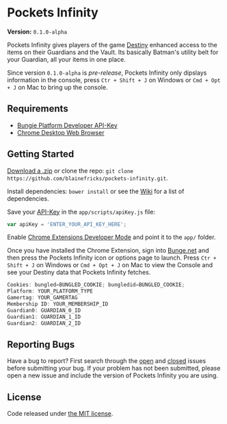 # Pockets Infinity
**Version:** `0.1.0-alpha`

Pockets Infinity gives players of the game [Destiny](http://destinythegame.com/) enhanced access to the items on their Guardians and the Vault. Its basically Batman's utility belt for your Guardian, all your items in one place.

Since version `0.1.0-alpha` is _pre-release_, Pockets Infinity only dipslays information in the console, press `Ctr + Shift + J` on Windows or `Cmd + Opt + J` on Mac to bring up the console.

## Requirements
- [Bungie Platform Developer API-Key](https://www.bungie.net/en/User/API)
- [Chrome Desktop Web Browser](https://www.google.com/intl/en/chrome/browser/desktop/index.html)

## Getting Started
[Download a .zip](https://github.com/blainefricks/pockets-infinity/zipball/master) or clone the repo: `git clone https://github.com/blainefricks/pockets-infinity.git`.

Install dependencies: `bower install` or see the [Wiki](https://github.com/blainefricks/pockets-infinity/wiki/dependencies) for a list of dependencies.

Save your [API-Key](https://www.bungie.net/en/User/API) in the `app/scripts/apiKey.js` file:
```javascript
var apiKey = 'ENTER_YOUR_API_KEY_HERE';
```

Enable [Chrome Extensions Developer Mode](https://developer.chrome.com/extensions/faq#faq-dev-01) and point it to the `app/` folder.

Once you have installed the Chrome Extension, sign into [Bunge.net](http://bungie.net) and then press the Pockets Infinity icon or options page to launch. Press `Ctr + Shift + J` on Windows or `Cmd + Opt + J` on Mac to view the Console and see your Destiny data that Pockets Infinity fetches.

```javascript
Cookies: bungled=BUNGLED_COOKIE; bungledid=BUNGLED_COOKIE;
Platform: YOUR_PLATFORM_TYPE
Gamertag: YOUR_GAMERTAG
Membership ID: YOUR_MEMBERSHIP_ID
Guardian0: GUARDIAN_0_ID
Guardian1: GUARDIAN_1_ID
Guardian2: GUARDIAN_2_ID
```

## Reporting Bugs
Have a bug to report? First search through the [open](https://github.com/blainefricks/pockets-infinity/issues?q=is%3Aopen+is%3Aissue) and [closed](https://github.com/blainefricks/pockets-infinity/issues?q=is%3Aissue+is%3Aclosed) issues before submitting your bug. If your problem has not been submitted, please open a new issue and include the version of Pockets Infinity you are using.

## License
Code released under [the MIT license](http://choosealicense.com/licenses/mit/).
